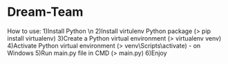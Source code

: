 # Dream-Team
How to use:
1)Install Python \n
2)Install virtulenv Python package (> pip install virtualenv)
3)Create a Python virtual environment (> virtualenv venv)
4)Activate Python virtual environment (> venv\Scripts\activate) - on Windows
5)Run main.py file in CMD (> main.py)
6)Enjoy
